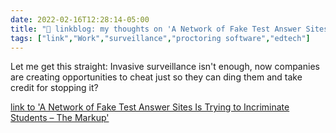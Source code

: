 ```yaml
---
date: 2022-02-16T12:28:14-05:00
title: "🔗 linkblog: my thoughts on 'A Network of Fake Test Answer Sites Is Trying to Incriminate Students – The Markup'"
tags: ["link","Work","surveillance","proctoring software","edtech"]
---
```

Let me get this straight: Invasive surveillance isn't enough, now companies are creating opportunities to cheat just so they can ding them and take credit for stopping it?
 
[link to 'A Network of Fake Test Answer Sites Is Trying to Incriminate Students – The Markup'](https://themarkup.org/machine-learning/2022/02/15/a-network-of-fake-test-answer-sites-is-trying-to-incriminate-students)
